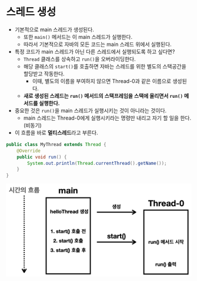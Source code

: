 # 스레드 생성

- 기본적으로 main 스레드가 생성된다.
  - 또한 `main()` 메서드는 이 main 스레드가 실행한다.
  - 따라서 기본적으로 자바의 모든 코드는 main 스레드 위에서 실행된다.
- 특정 코드가 main 스레드가 아닌 다른 스레드에서 실행되도록 하고 싶다면?
  - `Thread` 클래스를 상속하고 `run()`을 오버라이딩한다.
  - 해당 클래스의 `start()`를 호출하면 자바는 스레드를 위한 별도의 스택공간을 할당받고 작동한다.
    - 이때, 별도의 이름을 부여하지 않으면 Thread-0과 같은 이름으로 생성된다.
  - **새로 생성된 스레드는 `run()` 메서드의 스택프레임을 스택에 올리면서 `run()` 메서드를 실행한다.**
- 중요한 것은 `run()`을 main 스레드가 실행시키는 것이 아니라는 것이다.
  - main 스레드는 Thread-0에게 실행시키라는 명령만 내리고 자기 할 일을 한다. (비동기)
- 이 흐름을 바로 **멀티스레드**라고 부른다.

```java
public class MyThread extends Thread {
    @Override
    public void run() {
        System.out.println(Thread.currentThread().getName());
    }
}
```

![새로운 스레드](새로운_스레드.png)
